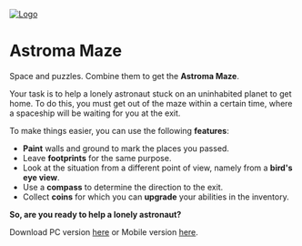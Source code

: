 [![Logo](https://img.itch.zone/aW1nLzY5ODQxODMuanBn/original/sr5t9p.jpg)](https://frank-melward.itch.io/astroma-maze)

# **Astroma Maze**
Space and puzzles. Combine them to get the **Astroma Maze**.

Your task is to help a lonely astronaut stuck on an uninhabited planet to get home. To do this, you must get out of the maze within a certain time, where a spaceship will be waiting for you at the exit. 

To make things easier, you can use the following **features**:
* **Paint** walls and ground to mark the places you passed.
* Leave **footprints** for the same purpose.
* Look at the situation from a different point of view, namely from a **bird's eye view**.
* Use a **compass** to determine the direction to the exit.
* Collect **coins** for which you can **upgrade** your abilities in the inventory.

**So, are you ready to help a lonely astronaut?**

Download PC version [here](https://frank-melward.itch.io/astroma-maze) 
or Mobile version [here](https://play.google.com/store/apps/details?id=com.MelwardGames.AstromaMaze).
